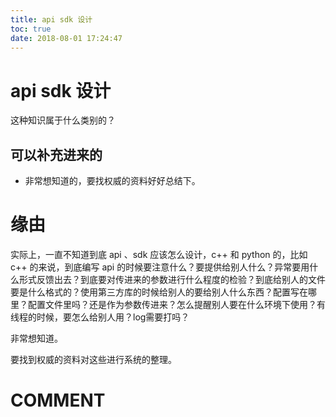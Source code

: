 ```yaml
---
title: api sdk 设计
toc: true
date: 2018-08-01 17:24:47
---
```

# api sdk 设计

这种知识属于什么类别的？

## 可以补充进来的

* 非常想知道的，要找权威的资料好好总结下。


# 缘由


实际上，一直不知道到底 api 、sdk 应该怎么设计，c++ 和 python 的，比如 c++ 的来说，到底编写 api 的时候要注意什么？要提供给别人什么？异常要用什么形式反馈出去？到底要对传进来的参数进行什么程度的检验？到底给别人的文件要是什么格式的？使用第三方库的时候给别人的要给别人什么东西？配置写在哪里？配置文件里吗？还是作为参数传进来？怎么提醒别人要在什么环境下使用？有线程的时候，要怎么给别人用？log需要打吗？

非常想知道。

要找到权威的资料对这些进行系统的整理。




# COMMENT
